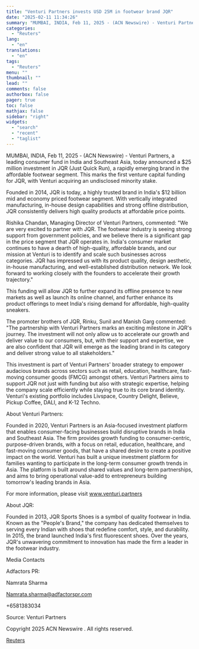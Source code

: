 ```yaml
---
title: "Venturi Partners invests USD 25M in footwear brand JQR"
date: "2025-02-11 11:34:26"
summary: "MUMBAI, INDIA, Feb 11, 2025 - (ACN Newswire) - Venturi Partners, a leading consumer fund in India and Southeast Asia, today announced a $25 million investment in JQR (Just Quick Run), a rapidly emerging brand in the affordable footwear segment. This marks the first venture capital funding for JQR, with..."
categories:
  - "Reuters"
lang:
  - "en"
translations:
  - "en"
tags:
  - "Reuters"
menu: ""
thumbnail: ""
lead: ""
comments: false
authorbox: false
pager: true
toc: false
mathjax: false
sidebar: "right"
widgets:
  - "search"
  - "recent"
  - "taglist"
---
```


MUMBAI, INDIA, Feb 11, 2025 - (ACN Newswire) - Venturi Partners, a leading consumer fund in India and Southeast Asia, today announced a $25 million investment in JQR (Just Quick Run), a rapidly emerging brand in the affordable footwear segment. This marks the first venture capital funding for JQR, with Venturi acquiring an undisclosed minority stake.

Founded in 2014, JQR is today, a highly trusted brand in India's $12 billion mid and economy priced footwear segment. With vertically integrated manufacturing, in-house design capabilities and strong offline distribution, JQR consistently delivers high quality products at affordable price points.

Rishika Chandan, Managing Director of Venturi Partners, commented: "We are very excited to partner with JQR. The footwear industry is seeing strong support from government policies, and we believe there is a significant gap in the price segment that JQR operates in. India's consumer market continues to have a dearth of high-quality, affordable brands, and our mission at Venturi is to identify and scale such businesses across categories. JQR has impressed us with its product quality, design aesthetic, in-house manufacturing, and well-established distribution network. We look forward to working closely with the founders to accelerate their growth trajectory."

This funding will allow JQR to further expand its offline presence to new markets as well as launch its online channel, and further enhance its product offerings to meet India's rising demand for affordable, high-quality sneakers.

The promoter brothers of JQR, Rinku, Sunil and Manish Garg commented: "The partnership with Venturi Partners marks an exciting milestone in JQR's journey. The investment will not only allow us to accelerate our growth and deliver value to our consumers, but, with their support and expertise, we are also confident that JQR will emerge as the leading brand in its category and deliver strong value to all stakeholders."

This investment is part of Venturi Partners' broader strategy to empower audacious brands across sectors such as retail, education, healthcare, fast-moving consumer goods (FMCG) amongst others. Venturi Partners aims to support JQR not just with funding but also with strategic expertise, helping the company scale efficiently while staying true to its core brand identity. Venturi's existing portfolio includes Livspace, Country Delight, Believe, Pickup Coffee, DALI, and K-12 Techno.

About Venturi Partners:

Founded in 2020, Venturi Partners is an Asia-focused investment platform that enables consumer-facing businesses build disruptive brands in India and Southeast Asia. The firm provides growth funding to consumer-centric, purpose-driven brands, with a focus on retail, education, healthcare, and fast-moving consumer goods, that have a shared desire to create a positive impact on the world. Venturi has built a unique investment platform for families wanting to participate in the long-term consumer growth trends in Asia. The platform is built around shared values and long-term partnerships, and aims to bring operational value-add to entrepreneurs building tomorrow's leading brands in Asia.

For more information, please visit www.venturi.partners

About JQR:

Founded in 2013, JQR Sports Shoes is a symbol of quality footwear in India. Known as the "People's Brand," the company has dedicated themselves to serving every Indian with shoes that redefine comfort, style, and durability. In 2015, the brand launched India's first fluorescent shoes. Over the years, JQR's unwavering commitment to innovation has made the firm a leader in the footwear industry.

Media Contacts

Adfactors PR:

Namrata Sharma

Namrata.sharma@adfactorspr.com

+6581383034

Source: Venturi Partners

Copyright 2025 ACN Newswire . All rights reserved.

[Reuters](https://www.tradingview.com/news/reuters.com,2025-02-11:newsml_ACN95893a:0-venturi-partners-invests-usd-25m-in-footwear-brand-jqr/)
